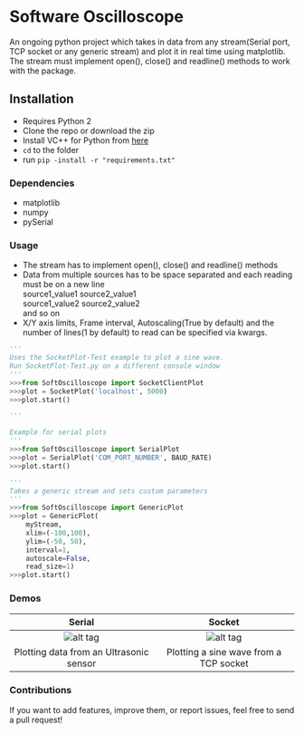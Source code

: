 # Software Oscilloscope
An ongoing python project which takes in data from any stream(Serial port, TCP socket or any generic stream) and plot it in real time using matplotlib. The stream must implement open(), close() and readline() methods 
to work with the package.

## Installation
* Requires Python 2
* Clone the repo or download the zip
* Install VC++ for Python from [here](https://www.microsoft.com/en-in/download/details.aspx?id=44266)
* `cd` to the folder
* run `pip -install -r "requirements.txt"`
  
### Dependencies
* matplotlib 
* numpy
* pySerial

### Usage
* The stream has to implement open(), close() and readline() methods
* Data from multiple sources has to be space separated and each reading  must be on a new line</br>
  source1_value1 source2_value1</br>
  source1_value2 source2_value2</br>
  and so on
* X/Y axis limits,  Frame interval, Autoscaling(True by default) and the number of lines(1 by default) to read can be specified via     kwargs.
```python
'''
Uses the SocketPlot-Test example to plot a sine wave.
Run SocketPlot-Test.py on a different console window
'''
>>>from SoftOscilloscope import SocketClientPlot
>>>plot = SocketPlot('localhost', 5000)
>>>plot.start()

'''

Example for serial plots
'''
>>>from SoftOscilloscope import SerialPlot
>>>plot = SerialPlot('COM_PORT_NUMBER', BAUD_RATE)
>>>plot.start()

'''
Takes a generic stream and sets custom parameters
'''
>>>from SoftOscilloscope import GenericPlot
>>>plot = GenericPlot(
	myStream, 
	xlim=(-100,100),
	ylim=(-50, 50),
	interval=1, 
	autoscale=False,
	read_size=1)
>>>plot.start()
```

### Demos

Serial                                      |  Socket 
:------------------------------------------:|:-------------------------------------------:
![alt tag](http://i.imgur.com/OWu5wBS.gif)  |![alt tag](http://i.imgur.com/xwUVAz4.gif)
Plotting data from an Ultrasonic sensor     |  Plotting a sine wave from a TCP socket


### Contributions
If you want to add features, improve them, or report issues, feel free to send a pull request!
